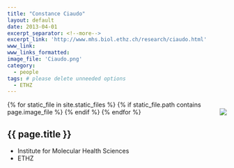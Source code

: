```yaml
---
title: "Constance Ciaudo"
layout: default
date: 2013-04-01
excerpt_separator: <!--more-->
excerpt_link: 'http://www.mhs.biol.ethz.ch/research/ciaudo.html'
www_link:
www_links_formatted:
image_file: 'Ciaudo.png'
category:
  - people
tags: # please delete unneeded options
  - ETHZ
---
```


{% for static_file in site.static_files %}
  {% if static_file.path contains page.image_file %}
<img style="float: right; max-width: 60px;" src="{{ static_file.path | relative_url}}" />
  {% endif %}
{% endfor %}

## {{ page.title }}

* Institute for Molecular Health Sciences
* ETHZ

<!--more-->
